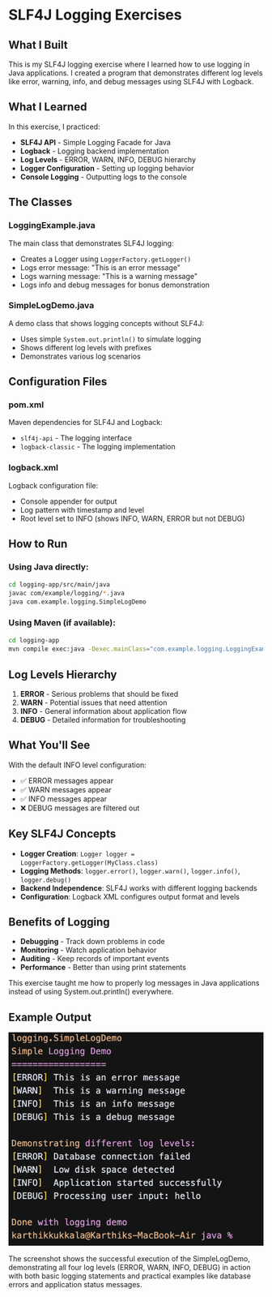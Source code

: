 # SLF4J Logging Exercises

## What I Built

This is my SLF4J logging exercise where I learned how to use logging in Java applications. I created a program that demonstrates different log levels like error, warning, info, and debug messages using SLF4J with Logback.

## What I Learned

In this exercise, I practiced:

- **SLF4J API** - Simple Logging Facade for Java
- **Logback** - Logging backend implementation
- **Log Levels** - ERROR, WARN, INFO, DEBUG hierarchy
- **Logger Configuration** - Setting up logging behavior
- **Console Logging** - Outputting logs to the console

## The Classes

### LoggingExample.java
The main class that demonstrates SLF4J logging:
- Creates a Logger using `LoggerFactory.getLogger()`
- Logs error message: "This is an error message"
- Logs warning message: "This is a warning message"
- Logs info and debug messages for bonus demonstration

### SimpleLogDemo.java  
A demo class that shows logging concepts without SLF4J:
- Uses simple `System.out.println()` to simulate logging
- Shows different log levels with prefixes
- Demonstrates various log scenarios

## Configuration Files

### pom.xml
Maven dependencies for SLF4J and Logback:
- `slf4j-api` - The logging interface
- `logback-classic` - The logging implementation

### logback.xml
Logback configuration file:
- Console appender for output
- Log pattern with timestamp and level
- Root level set to INFO (shows INFO, WARN, ERROR but not DEBUG)

## How to Run

### Using Java directly:
```bash
cd logging-app/src/main/java
javac com/example/logging/*.java
java com.example.logging.SimpleLogDemo
```

### Using Maven (if available):
```bash
cd logging-app
mvn compile exec:java -Dexec.mainClass="com.example.logging.LoggingExample"
```

## Log Levels Hierarchy

1. **ERROR** - Serious problems that should be fixed
2. **WARN** - Potential issues that need attention  
3. **INFO** - General information about application flow
4. **DEBUG** - Detailed information for troubleshooting

## What You'll See

With the default INFO level configuration:
- ✅ ERROR messages appear
- ✅ WARN messages appear
- ✅ INFO messages appear
- ❌ DEBUG messages are filtered out

## Key SLF4J Concepts

- **Logger Creation**: `Logger logger = LoggerFactory.getLogger(MyClass.class)`
- **Logging Methods**: `logger.error()`, `logger.warn()`, `logger.info()`, `logger.debug()`
- **Backend Independence**: SLF4J works with different logging backends
- **Configuration**: Logback XML configures output format and levels

## Benefits of Logging

- **Debugging** - Track down problems in code
- **Monitoring** - Watch application behavior
- **Auditing** - Keep records of important events
- **Performance** - Better than using print statements

This exercise taught me how to properly log messages in Java applications instead of using System.out.println() everywhere.

## Example Output

![SLF4J Logging Output](slf4j_logging_output.png)

The screenshot shows the successful execution of the SimpleLogDemo, demonstrating all four log levels (ERROR, WARN, INFO, DEBUG) in action with both basic logging statements and practical examples like database errors and application status messages. 